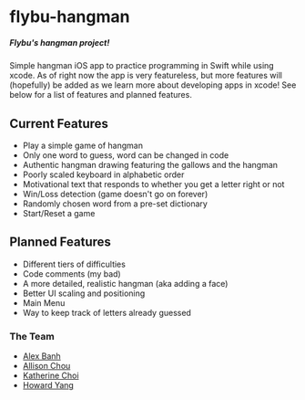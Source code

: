 # flybu-hangman
##### Flybu's hangman project!

Simple hangman iOS app to practice programming in Swift while using xcode. As of right now the app is very featureless, but more features will (hopefully) be added as we learn more about developing apps in xcode! See below for a list of features and planned features. 

## Current Features
- Play a simple game of hangman
- Only one word to guess, word can be changed in code
- Authentic hangman drawing featuring the gallows and the hangman
- Poorly scaled keyboard in alphabetic order
- Motivational text that responds to whether you get a letter right or not
- Win/Loss detection (game doesn't go on forever)
- Randomly chosen word from a pre-set dictionary
- Start/Reset a game 

## Planned Features
- Different tiers of difficulties
- Code comments (my bad)
- A more detailed, realistic hangman (aka adding a face)
- Better UI scaling and positioning
- Main Menu
- Way to keep track of letters already guessed

### The Team
* [Alex Banh](https://github.com/wow1881)
* [Allison Chou](https://github.com/allisonchou)
* [Katherine Choi](https://github.com/katherinexchoi)
* [Howard Yang](https://github.com/yangh25)

